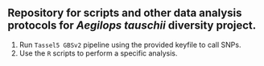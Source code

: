 ## Repository for scripts and other data analysis protocols for *Aegilops tauschii* diversity project.

1. Run `Tassel5 GBSv2` pipeline using the provided keyfile to call SNPs.
2. Use the `R` scripts to perform a specific analysis.